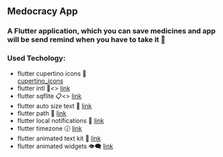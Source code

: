 ## **Medocracy App**

### A Flutter application, which you can save medicines and app will be send remind when you have to take it :bell:


### Used Techology:

- flutter cupertino icons :iphone: <br>[cupertino_icons](https://pub.dev/packages/cupertino_icons)
- flutter intl :calendar:<> [link](https://pub.dev/packages/intl)
- flutter sqflite :clipboard:<> [link](https://pub.dev/packages/sqflite)
- flutter auto size text :memo: [link](https://pub.dev/packages/auto_size_text)
- flutter path :rocket: [link](https://pub.dev/packages/path)
- flutter local notifications :bell: [link](https://pub.dev/packages/local_notifications)
- flutter timezone 	:clock1230: [link](https://pub.dev/packages/timezone)
- flutter animated text kit :memo: [link](https://pub.dev/packages/animated_text_kit)
- flutter animated widgets :eye_speech_bubble: [link](https://pub.dev/packages/animated_widgets)









